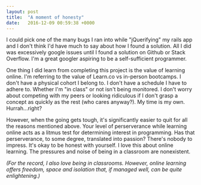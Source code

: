 ```yaml
---
layout: post
title:  "A moment of honesty"
date:   2016-12-09 00:59:38 +0000
---
```



I could pick one of the many bugs I ran into while "jQuerifying" my rails app and I don't think I'd have much to say about how I found a solution. All I did was excessively google issues until I found a solution on Github or Stack Overflow. I'm a great googler aspiring to be a self-sufficient programmer. 

One thing I did learn from completing this project is the value of learning online. I'm referring to the value of Learn.co vs in-person bootcamps. I don't have a physical cohort I belong to. I don't have a schedule I have to adhere to. Whether I'm "in class" or not isn't being monitored. I don't worry about competing with my peers or looking ridiculous if I don't grasp a concept as quickly as the rest (who cares anyway?). My time is my own. Hurrah...right?

However, when the going gets tough, it's significantly easier to quit for all the reasons mentioned above. Your level of perserverance while learning online acts as a litmus test for determining interest in programming. Has that perserverance, to some degree, translated into passion? There's nobody to impress. It's okay to be honest with yourself. I love this about online learning. The pressures and noise of being in a classroom are nonexistent. 

*(For the record, I also love being in classrooms. However, online learning offers freedom, space and isolation that, if managed well, can be quite enlightening.)*
